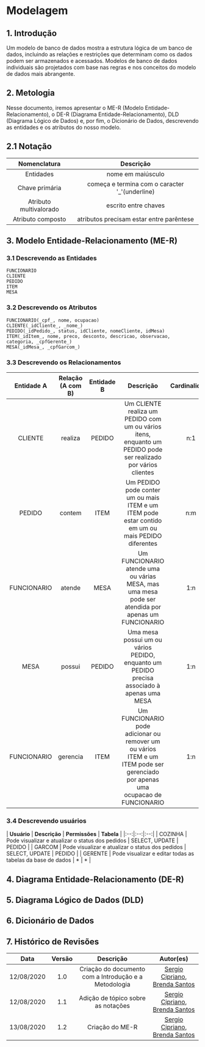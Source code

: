 # Modelagem

## 1. Introdução

Um modelo de banco de dados mostra a estrutura lógica de um banco de dados,
incluindo as relações e restrições que determinam como os dados podem ser
armazenados e acessados. Modelos de banco de dados individuais são projetados
com base nas regras e nos conceitos do modelo de dados mais abrangente.

## 2. Metologia

Nesse documento, iremos apresentar o ME-R (Modelo Entidade-Relacionamento), o DE-R
(Diagrama Entidade-Relacionamento), DLD (Diagrama Lógico de Dados) e, por fim,
o Dicionário de Dados, descrevendo as entidades e os atributos do nosso modelo.

## 2.1 Notação

| **Nomenclatura** | **Descrição** |
|:--:|:--:|
|Entidades|nome em maiúsculo|
|Chave primária|começa e termina com o caracter '\_'(underline)|
|Atributo multivalorado|escrito entre chaves|
|Atributo composto|atributos precisam estar entre parêntese|

## 3. Modelo Entidade-Relacionamento (ME-R)

### 3.1 Descrevendo as Entidades

```
FUNCIONARIO
CLIENTE
PEDIDO
ITEM
MESA
```

### 3.2 Descrevendo os Atributos

```
FUNCIONARIO(_cpf_, nome, ocupacao)
CLIENTE(_idCliente_, _nome_)
PEDIDO(_idPedido_, status, idCliente, nomeCliente, idMesa)
ITEM(_idItem_, nome, preco, desconto, descricao, observacao, categoria, _cpfGerente_)
MESA(_idMesa_, _cpfGarcom_)
```

### 3.3 Descrevendo os Relacionamentos

| **Entidade A** | **Relação (A com B)** | **Entidade B** | **Descrição** | **Cardinalidade**|
|:--:|:--:|:--:|:--:|:--:|
| CLIENTE | realiza | PEDIDO | Um CLIENTE realiza um PEDIDO com um ou vários itens, enquanto um PEDIDO pode ser realizado por vários clientes | n:1 |
| PEDIDO | contem | ITEM | Um PEDIDO pode conter um ou mais ITEM e um ITEM pode estar contido em um ou mais PEDIDO diferentes | n:m |
| FUNCIONARIO | atende | MESA | Um FUNCIONARIO atende uma ou várias MESA, mas uma mesa pode ser atendida por apenas um FUNCIONARIO | 1:n |
| MESA | possui | PEDIDO | Uma mesa possui um ou vários PEDIDO, enquanto um PEDIDO precisa associado à apenas uma MESA | 1:n |
| FUNCIONARIO | gerencia | ITEM | Um FUNCIONARIO pode adicionar ou remover um ou vários ITEM e um ITEM pode ser gerenciado por apenas uma ocupacao de FUNCIONARIO | 1:n |

### 3.4 Descrevendo usuários

| **Usuário** | **Descrição** | **Permissões** | **Tabela** |
|:--:|:--:|:--:|
| COZINHA | Pode visualizar e atualizar o status dos pedidos | SELECT, UPDATE | PEDIDO |
| GARCOM  | Pode visualizar e atualizar o status dos pedidos | SELECT, UPDATE | PEDIDO |
| GERENTE | Pode visualizar e editar todas as tabelas da base de dados | * | * |

## 4. Diagrama Entidade-Relacionamento (DE-R)

## 5. Diagrama Lógico de Dados (DLD)

## 6. Dicionário de Dados

## 7. Histórico de Revisões

| Data | Versão | Descrição | Autor(es) |
| :-: | :-: | :-: | :-: |
| 12/08/2020 | 1.0 | Criação do documento com a Introdução e a Metodologia | [Sergio Cipriano](https://github.com/sergiosacj), [Brenda Santos](https://github.com/brendavsantos) |
| 12/08/2020 | 1.1 | Adição de tópico sobre as notações                    | [Sergio Cipriano](https://github.com/sergiosacj), [Brenda Santos](https://github.com/brendavsantos) |
| 13/08/2020 | 1.2 | Criação do ME-R                                       | [Sergio Cipriano](https://github.com/sergiosacj), [Brenda Santos](https://github.com/brendavsantos) |
